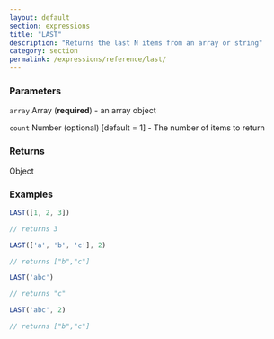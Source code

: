 ```yaml
---
layout: default
section: expressions
title: "LAST"
description: "Returns the last N items from an array or string"
category: section
permalink: /expressions/reference/last/
---
```


### Parameters

`array` Array (__required__) - an array object

`count` Number (optional)  [default = 1] - The number of items to return

### Returns

Object

### Examples

```js
LAST([1, 2, 3])

// returns 3
```


```js
LAST(['a', 'b', 'c'], 2)

// returns ["b","c"]
```


```js
LAST('abc')

// returns "c"
```


```js
LAST('abc', 2)

// returns ["b","c"]
```